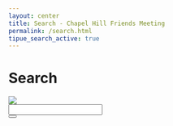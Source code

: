 ```yaml
---
layout: center
title: Search - Chapel Hill Friends Meeting
permalink: /search.html
tipue_search_active: true
---
```


<h1>Search</h1>

<form class="d-flex" action="{{ page.url | relative_url }}">
  <div class="tipue_search_left"><img src="{{ "/assets/tipuesearch/search.png" | relative_url }}" class="tipue_search_icon"></div>
  <div class="tipue_search_right"><input autocomplete="off" type="text" name="q" id="tipue_search_input" pattern=".{3,}" title="At least 3 characters" required></div>
  <div style="clear: both;"></div>
  <button type="submit" class="tipue_search_button">
    <span class="fas fa-search" style="font-size: 24px;"></span>
  </button>
</form>

<div id="tipue_search_content"></div>

<script>
$(document).ready(function() {
  $('#tipue_search_input').tipuesearch();
});
</script>
